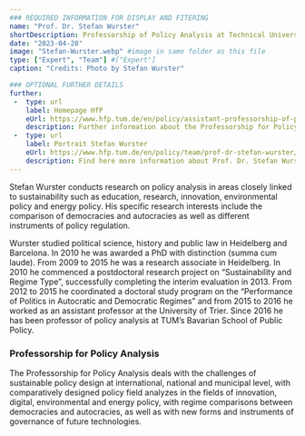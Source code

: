 ```yaml
---
### REQUIRED INFORMATION FOR DISPLAY AND FITERING
name: "Prof. Dr. Stefan Wurster"
shortDescription: Professorship of Policy Analysis at Technical University of Munich 
date: "2023-04-28"
image: "Stefan-Wurster.webp" #image in same folder as this file
type: ["Expert", "Team"] #["Expert"]
caption: "Credits: Photo by Stefan Wurster"

### OPTIONAL FURTHER DETAILS
further:
 -  type: url
    label: Homepage HfP
    eUrl: https://www.hfp.tum.de/en/policy/assistant-professorship-of-policy-analysis/
    description: Further information about the Professorship for Policy Analysis
 -  type: url
    label: Portrait Stefan Wurster
    eUrl: https://www.hfp.tum.de/en/policy/team/prof-dr-stefan-wurster/
    description: Find here more information about Prof. Dr. Stefan Wurster
---
```


Stefan Wurster conducts research on policy analysis in areas closely linked to sustainability such as education, research, innovation, environmental policy and energy policy. His specific research interests include the comparison of democracies and autocracies as well as different instruments of policy regulation.

Wurster studied political science, history and public law in Heidelberg and Barcelona. In 2010 he was awarded a PhD with distinction (summa cum laude). From 2009 to 2015 he was a research associate in Heidelberg. In 2010 he commenced a postdoctoral research project on “Sustainability and Regime Type”, successfully completing the interim evaluation in 2013. From 2012 to 2015 he coordinated a doctoral study program on the “Performance of Politics in Autocratic and Democratic Regimes” and from 2015 to 2016 he worked as an assistant professor at the University of Trier. Since 2016 he has been professor of policy analysis at TUM’s Bavarian School of Public Policy.

### Professorship for Policy Analysis

The Professorship for Policy Analysis deals with the challenges of sustainable policy design at international, national and municipal level, with comparatively designed policy field analyzes in the fields of innovation, digital, environmental and energy policy, with regime comparisons between democracies and autocracies, as well as with new forms and instruments of governance of future technologies.